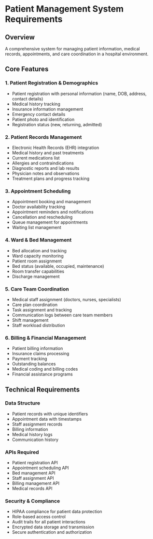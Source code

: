 # Patient Management System Requirements

## Overview
A comprehensive system for managing patient information, medical records, appointments, and care coordination in a hospital environment.

## Core Features

### 1. Patient Registration & Demographics
- Patient registration with personal information (name, DOB, address, contact details)
- Medical history tracking
- Insurance information management
- Emergency contact details
- Patient photo and identification
- Registration status (new, returning, admitted)

### 2. Patient Records Management
- Electronic Health Records (EHR) integration
- Medical history and past treatments
- Current medications list
- Allergies and contraindications
- Diagnostic reports and lab results
- Physician notes and observations
- Treatment plans and progress tracking

### 3. Appointment Scheduling
- Appointment booking and management
- Doctor availability tracking
- Appointment reminders and notifications
- Cancellation and rescheduling
- Queue management for appointments
- Waiting list management

### 4. Ward & Bed Management
- Bed allocation and tracking
- Ward capacity monitoring
- Patient room assignment
- Bed status (available, occupied, maintenance)
- Room transfer capabilities
- Discharge management

### 5. Care Team Coordination
- Medical staff assignment (doctors, nurses, specialists)
- Care plan coordination
- Task assignment and tracking
- Communication logs between care team members
- Shift management
- Staff workload distribution

### 6. Billing & Financial Management
- Patient billing information
- Insurance claims processing
- Payment tracking
- Outstanding balances
- Medical coding and billing codes
- Financial assistance programs

## Technical Requirements

### Data Structure
- Patient records with unique identifiers
- Appointment data with timestamps
- Staff assignment records
- Billing information
- Medical history logs
- Communication history

### APIs Required
- Patient registration API
- Appointment scheduling API
- Bed management API
- Staff assignment API
- Billing management API
- Medical records API

### Security & Compliance
- HIPAA compliance for patient data protection
- Role-based access control
- Audit trails for all patient interactions
- Encrypted data storage and transmission
- Secure authentication and authorization